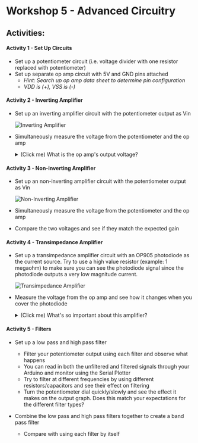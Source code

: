 # Workshop 5 - Advanced Circuitry

## Activities:

#### Activity 1 - Set Up Circuits
* Set up a potentiometer circuit (i.e. voltage divider with one resistor replaced with potentiometer)
* Set up separate op amp circuit with 5V and GND pins attached
  - *Hint: Search up op amp data sheet to determine pin configuration*
  - *VDD is (+), VSS is (-)*

#### Activity 2 - Inverting Amplifier
* Set up an inverting amplifier circuit with the potentiometer output as Vin

    ![Inverting Amplifier](https://bmesbuildteamucla.github.io/workshops/workshop-5--advanced-circuitry/inverting-amplifier-circuit-diagram.png)

* Simultaneously measure the voltage from the potentiometer and the op amp
  <details>
  <summary>(Click me) What is the op amp's output voltage?</summary>
  <br>
  The op amp's output voltage is 0V
  <br>
  <br>
      <details>
      <summary>Why? (Think before opening)</summary>
      <br>
      An op amp can only produce an output voltage within the range of voltages that it's supplied with (ex: 0V - 5V). By using an inverting amplifier, you are telling the op amp to produce a negative output voltage. However, the lowest voltage it is supplied with is 0V, so the output voltage is 0V. (This should hold true for low voltages, but since the Arduino has limitations, there may be a signal present at higher input voltages.)
      <br>
      </details>
  </details>

#### Activity 3 - Non-inverting Amplifier
* Set up an non-inverting amplifier circuit with the potentiometer output as Vin

    ![Non-Inverting Amplifier](https://bmesbuildteamucla.github.io/workshops/workshop-5--advanced-circuitry/non-inverting-amplifier-circuit-diagram.png)
* Simultaneously measure the voltage from the potentiometer and the op amp
* Compare the two voltages and see if they match the expected gain


#### Activity 4 - Transimpedance Amplifier
* Set up a transimpedance amplifier circuit with an OP905 photodiode as the current source. Try to use a high value resistor (example: 1 megaohm) to make sure you can see the photodiode signal since the photodiode outputs a very low magnitude current.

    ![Transimpedance Amplifier](https://bmesbuildteamucla.github.io/workshops/workshop-5--advanced-circuitry/transimpedance-amplifier-circuit-diagram.png)

* Measure the voltage from the op amp and see how it changes when you cover the photodiode
  <details>
  <summary>(Click me) What's so important about this amplifier?</summary>
  <br>
  This is the basis of our Pulse Ox circuit! Place your finger on the photodiode and shine a red LED on top of your fingernail. Keep everything steady and see if you can detect your pulse!
  <br>
  <br>
      
  </details>

#### Activity 5 - Filters
* Set up a low pass and high pass filter
  - Filter your potentiometer output using each filter and observe what happens
  - You can read in both the unfiltered and filtered signals through your Arduino and monitor using the Serial Plotter
  - Try to filter at different frequencies by using different resistors/capacitors and see their effect on filtering
  - Turn the potentiometer dial quickly/slowly and see the effect it makes on the output graph. Does this match your expectations for the different filter types?
  
* Combine the low pass and high pass filters together to create a band pass filter
  - Compare with using each filter by itself


<!--
hide solutions
-->
<!--
## Solutions:
#### Activity 3 - Non-inverting Amplifier
* Circuit:

    ![Circuit](https://bmesbuildteamucla.github.io/workshops/workshop-5--advanced-circuitry/non-inverting-amplifier-arduino-circuit.png)
    
* Code:
    ```c++
    void setup()
    {
      Serial.begin(9600);
    }

    void loop()
    {
      Serial.print("Original: ");
      Serial.print(analogRead(A0));
      Serial.print("	");
      Serial.print("Amplified: ");
      Serial.println(analogRead(A2));
    }
    ```

#### Activity 4 - Transimpedance Amplifier
* Circuit:

    ![Circuit](https://bmesbuildteamucla.github.io/workshops/workshop-5--advanced-circuitry/transimpedance-amplifier-arduino-circuit.png)
    
* Code:
    ```c++
    void setup()
    {
      Serial.begin(9600);
    }

    void loop()
    {
      Serial.println(analogRead(A2));
    }
    ```
-->
